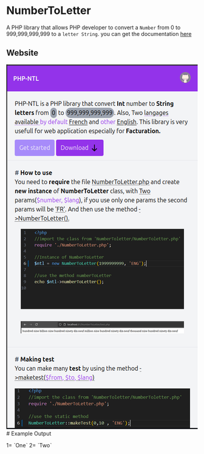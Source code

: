 # NumberToLetter
A PHP library that allows PHP developer to convert a  `Number` from 0 to 999,999,999,999 to a  `letter String`.
you can get the documentation [here](https://php-number-to-letter-library.vercel.app/)
## Website
<img src="./assets/img/NTLp.png">
# Example Output

 1= ˋOneˋ
 2=  ˋTwoˋ




